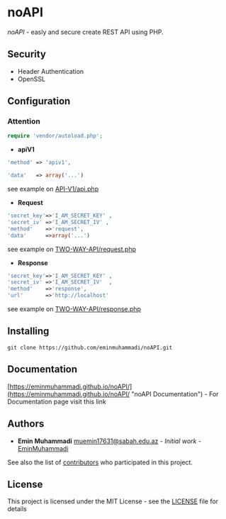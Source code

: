 # noAPI
*noAPI* - easly and secure create REST API using PHP.

## Security 
- Header Authentication
- OpenSSL 

## Configuration
### Attention
```php
require 'vendor/autoload.php';
```

- **apiV1**

```php
'method' => 'apiv1',

'data' 	 => array('...')
```
see example on [API-V1/api.php](API-V1/api.php "APIV1")


- **Request**

```php
'secret_key'=>'I_AM_SECRET_KEY' ,
'secret_iv' =>'I_AM_SECRET_IV' ,
'method'    =>'request',
'data'      =>array('...')				   
```		   
see example on [TWO-WAY-API/request.php](TWO-WAY-API/request.php "REQUEST")

- **Response**

```php
'secret_key'=>'I_AM_SECRET_KEY' ,
'secret_iv' =>'I_AM_SECRET_IV'  ,
'method'    =>'response',
'url'       =>'http://localhost'
```
see example on [TWO-WAY-API/response.php](TWO-WAY-API/response.php "RESPONSE")

## Installing
```shell
git clone https://github.com/eminmuhammadi/noAPI.git
```
## Documentation
[https://eminmuhammadi.github.io/noAPI/](https://eminmuhammadi.github.io/noAPI/ "noAPI Documentation") - For Documentation page visit this link

## Authors
* **Emin Muhammadi** muemin17631@sabah.edu.az - *Initial work* - [EminMuhammadi](https://github.com/eminmuhammadi)


See also the list of [contributors](https://github.com/eminmuhammadi/noAPI/contributors) who participated in this project.
## License
This project is licensed under the MIT License - see the [LICENSE](LICENSE) file for details
